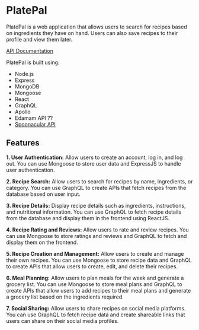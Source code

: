 # PlatePal

PlatePal is a web application that allows users to search for recipes based on 
ingredients they have on hand. Users can also save recipes to their profile and 
view them later. 

[API Documentation](https://documenter.getpostman.com/view/18732335/2s93eX2ZEU)

PlatePal is built using:
* Node.js
* Express
* MongoDB
* Mongoose
* React
* GraphQL
* Apollo
* Edamam API ??
* [Spoonacular API](https://spoonacular.com/food-api)

## Features
**1. User Authentication:** Allow users to create an account, log in, and log out. You can use Mongoose to store user data and ExpressJS to handle user authentication.

**2. Recipe Search:** Allow users to search for recipes by name, ingredients, or category. You can use GraphQL to create APIs that fetch recipes from the database based on user input.

**3. Recipe Details:** Display recipe details such as ingredients, instructions, and nutritional information. You can use GraphQL to fetch recipe details from the database and display them in the frontend using ReactJS.

**4. Recipe Rating and Reviews:** Allow users to rate and review recipes. You can use Mongoose to store ratings and reviews and GraphQL to fetch and display them on the frontend.

**5. Recipe Creation and Management:** Allow users to create and manage their own recipes. You can use Mongoose to store recipe data and GraphQL to create APIs that allow users to create, edit, and delete their recipes.

**6. Meal Planning:** Allow users to plan meals for the week and generate a grocery list. You can use Mongoose to store meal plans and GraphQL to create APIs that allow users to add recipes to their meal plans and generate a grocery list based on the ingredients required.

**7. Social Sharing:** Allow users to share recipes on social media platforms. You can use GraphQL to fetch recipe data and create shareable links that users can share on their social media profiles.